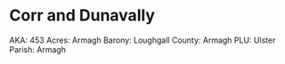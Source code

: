 # Corr and Dunavally

AKA: 453
Acres: Armagh
Barony: Loughgall
County: Armagh
PLU: Ulster
Parish: Armagh